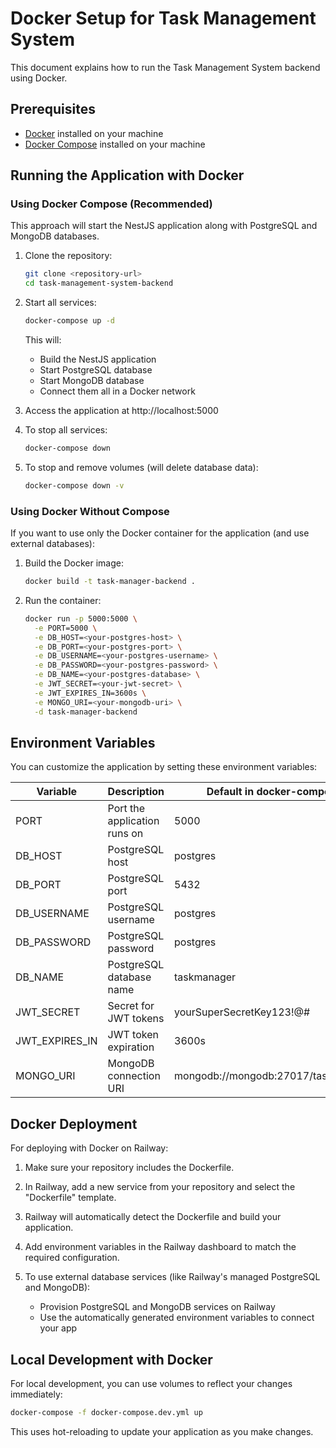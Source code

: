 # Docker Setup for Task Management System

This document explains how to run the Task Management System backend using Docker.

## Prerequisites

- [Docker](https://www.docker.com/get-started) installed on your machine
- [Docker Compose](https://docs.docker.com/compose/install/) installed on your machine

## Running the Application with Docker

### Using Docker Compose (Recommended)

This approach will start the NestJS application along with PostgreSQL and MongoDB databases.

1. Clone the repository:
   ```bash
   git clone <repository-url>
   cd task-management-system-backend
   ```

2. Start all services:
   ```bash
   docker-compose up -d
   ```
   
   This will:
   - Build the NestJS application
   - Start PostgreSQL database
   - Start MongoDB database
   - Connect them all in a Docker network

3. Access the application at http://localhost:5000

4. To stop all services:
   ```bash
   docker-compose down
   ```

5. To stop and remove volumes (will delete database data):
   ```bash
   docker-compose down -v
   ```

### Using Docker Without Compose

If you want to use only the Docker container for the application (and use external databases):

1. Build the Docker image:
   ```bash
   docker build -t task-manager-backend .
   ```

2. Run the container:
   ```bash
   docker run -p 5000:5000 \
     -e PORT=5000 \
     -e DB_HOST=<your-postgres-host> \
     -e DB_PORT=<your-postgres-port> \
     -e DB_USERNAME=<your-postgres-username> \
     -e DB_PASSWORD=<your-postgres-password> \
     -e DB_NAME=<your-postgres-database> \
     -e JWT_SECRET=<your-jwt-secret> \
     -e JWT_EXPIRES_IN=3600s \
     -e MONGO_URI=<your-mongodb-uri> \
     -d task-manager-backend
   ```

## Environment Variables

You can customize the application by setting these environment variables:

| Variable | Description | Default in docker-compose |
|----------|-------------|--------------------------|
| PORT | Port the application runs on | 5000 |
| DB_HOST | PostgreSQL host | postgres |
| DB_PORT | PostgreSQL port | 5432 |
| DB_USERNAME | PostgreSQL username | postgres |
| DB_PASSWORD | PostgreSQL password | postgres |
| DB_NAME | PostgreSQL database name | taskmanager |
| JWT_SECRET | Secret for JWT tokens | yourSuperSecretKey123!@# |
| JWT_EXPIRES_IN | JWT token expiration | 3600s |
| MONGO_URI | MongoDB connection URI | mongodb://mongodb:27017/taskmanager |

## Docker Deployment

For deploying with Docker on Railway:

1. Make sure your repository includes the Dockerfile.

2. In Railway, add a new service from your repository and select the "Dockerfile" template.

3. Railway will automatically detect the Dockerfile and build your application.

4. Add environment variables in the Railway dashboard to match the required configuration.

5. To use external database services (like Railway's managed PostgreSQL and MongoDB):
   - Provision PostgreSQL and MongoDB services on Railway
   - Use the automatically generated environment variables to connect your app

## Local Development with Docker

For local development, you can use volumes to reflect your changes immediately:

```bash
docker-compose -f docker-compose.dev.yml up
```

This uses hot-reloading to update your application as you make changes. 